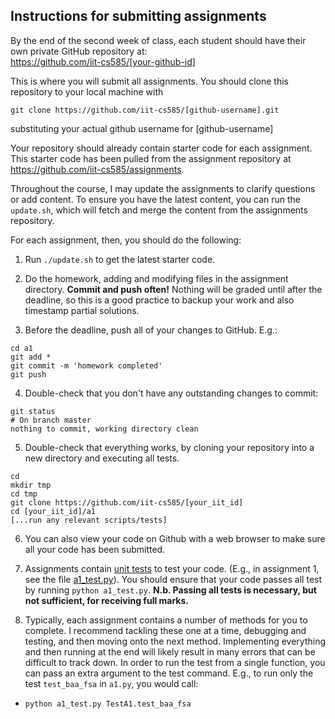 ## Instructions for submitting assignments

By the end of the second week of class, each student should have their own private GitHub repository at:  
<https://github.com/iit-cs585/[your-github-id]>

This is where you will submit all assignments. You should clone this repository to your local machine with

`git clone https://github.com/iit-cs585/[github-username].git`

substituting your actual github username for [github-username]

Your repository should already contain starter code for each assignment. This starter code has been pulled from the assignment repository at <https://github.com/iit-cs585/assignments>.

Throughout the course, I may update the assignments to clarify questions or add content. To ensure you have the latest content, you can run the `update.sh`, which will fetch and merge the content from the assignments repository.

For each assignment, then, you should do the following:

1. Run `./update.sh` to get the latest starter code.

2. Do the homework, adding and modifying files in the assignment directory. **Commit and push often!** Nothing will be graded until after the deadline, so this is a good practice to backup your work and also timestamp partial solutions.

3. Before the deadline, push all of your changes to GitHub. E.g.:
  ```
  cd a1
  git add *
  git commit -m 'homework completed'
  git push
  ```

4. Double-check that you don't have any outstanding changes to commit:
  ```
  git status
  # On branch master
  nothing to commit, working directory clean
  ```

5. Double-check that everything works, by cloning your repository into a new directory and executing all tests.
  ```
  cd 
  mkdir tmp
  cd tmp
  git clone https://github.com/iit-cs585/[your_iit_id]
  cd [your_iit_id]/a1
  [...run any relevant scripts/tests]
  ```

6. You can also view your code on Github with a web browser to make sure all your code has been submitted.

7. Assignments contain [unit tests](http://docs.python-guide.org/en/latest/writing/tests/) to test your code. (E.g., in assignment 1, see the file [a1_test.py](https://github.com/iit-cs585/assignments/blob/master/a1/a1_test.py)). You should ensure that your code passes all test by running `python a1_test.py`. **N.b. Passing all tests is necessary, but not sufficient, for receiving full marks.**

8. Typically, each assignment contains a number of methods for you to complete. I recommend tackling these one at a time, debugging and testing, and then moving onto the next method. Implementing everything and then running at the end will likely result in many errors that can be difficult to track down. In order to run the test from a single function, you can pass an extra argument to the test command. E.g., to run only the test `test_baa_fsa` in `a1.py`, you would call:
  - `python a1_test.py TestA1.test_baa_fsa`

